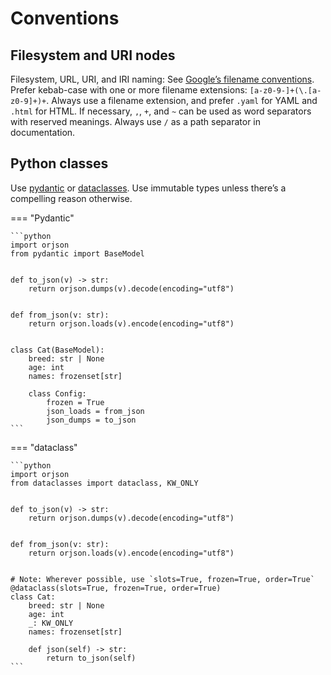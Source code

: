# Conventions

## Filesystem and URI nodes

Filesystem, URL, URI, and IRI naming:
See [Google’s filename conventions](https://developers.google.com/style/filenames).
Prefer kebab-case with one or more filename extensions: `[a-z0-9-]+(\.[a-z0-9]+)+`.
Always use a filename extension, and prefer `.yaml` for YAML and `.html` for HTML.
If necessary, `,`, `+`, and `~` can be used as word separators with reserved meanings.
Always use `/` as a path separator in documentation.

## Python classes

Use [pydantic](https://pydantic-docs.helpmanual.io/) or
[dataclasses](https://docs.python.org/3/library/dataclasses.html).
Use immutable types unless there’s a compelling reason otherwise.

=== "Pydantic"

    ```python
    import orjson
    from pydantic import BaseModel


    def to_json(v) -> str:
        return orjson.dumps(v).decode(encoding="utf8")


    def from_json(v: str):
        return orjson.loads(v).encode(encoding="utf8")


    class Cat(BaseModel):
        breed: str | None
        age: int
        names: frozenset[str]

        class Config:
            frozen = True
            json_loads = from_json
            json_dumps = to_json
    ```

=== "dataclass"

    ```python
    import orjson
    from dataclasses import dataclass, KW_ONLY


    def to_json(v) -> str:
        return orjson.dumps(v).decode(encoding="utf8")


    def from_json(v: str):
        return orjson.loads(v).encode(encoding="utf8")


    # Note: Wherever possible, use `slots=True, frozen=True, order=True`
    @dataclass(slots=True, frozen=True, order=True)
    class Cat:
        breed: str | None
        age: int
        _: KW_ONLY
        names: frozenset[str]

        def json(self) -> str:
            return to_json(self)
    ```
